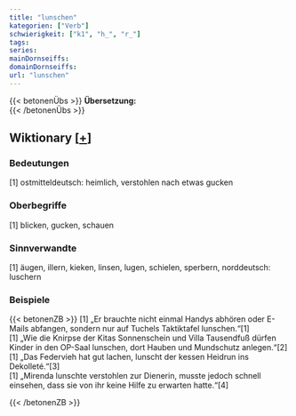 ```yaml
---
title: "lunschen"
kategorien: ["Verb"]
schwierigkeit: ["k1", "h_", "r_"]
tags:
series:
mainDornseiffs:
domainDornseiffs:
url: "lunschen"
---
```


{{< betonenÜbs >}}
**Übersetzung:**  
{{< /betonenÜbs >}}

## Wiktionary [[+](https://de.wiktionary.org/wiki/lunschen)]

### Bedeutungen
[1] ostmitteldeutsch: heimlich, verstohlen nach etwas gucken  

### Oberbegriffe
[1] blicken, gucken, schauen  

### Sinnverwandte
[1] äugen, illern, kieken, linsen, lugen, schielen, sperbern, norddeutsch: luschern  

### Beispiele
{{< betonenZB >}}
[1] „Er brauchte nicht einmal Handys abhören oder E-Mails abfangen, sondern nur auf Tuchels Taktiktafel lunschen.“[1]  
[1] „Wie die Knirpse der Kitas Sonnenschein und Villa Tausendfuß dürfen Kinder in den OP-Saal lunschen, dort Hauben und Mundschutz anlegen.“[2]  
[1] „Das Federvieh hat gut lachen, lunscht der kessen Heidrun ins Dekolleté.“[3]  
[1] „Mirenda lunschte verstohlen zur Dienerin, musste jedoch schnell einsehen, dass sie von ihr keine Hilfe zu erwarten hatte.“[4]  

{{< /betonenZB >}}

